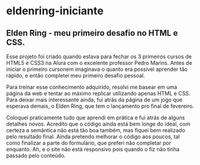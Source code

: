 # eldenring-iniciante

## Elden Ring - meu primeiro desafio no HTML e CSS.
Esse projeto foi criado quando estava para fechar os 3 primeiros cursos de HTML5 e CSS3 na Alura com o excelente professor Pedro Marins.
Antes de iniciar o primeiro cursonem imaginava o quanto era possível aprender tão rápido, e então completei meu primeiro desafio pessoal.

Para treinar esse conhecimento adquirido, resolvi me basear em uma página da web e tentar ao máximo replicar utilizando apenas HTML e CSS. Para deixar mais interessante ainda, fui atrás da página de um jogo que esperava demais, o Elden Ring, que tem o lançamento pro final de fevereiro.

Coloquei praticamente tudo que aprendi em prática e fui atrás de alguns detalhes novos.
Acredito que o código ainda está bem longe do ideal, com certeza a semântica não está tão boa também, mas fiquei bem realizado pelo resultado final. Ainda pretendo melhorar o código aos poucos, tal como finalizar a parte do formulário, que preferi não completar por enquanto.
Ah, e o site não está responsivo pois quando o fiz não tinha passado pelo conteúdo.
